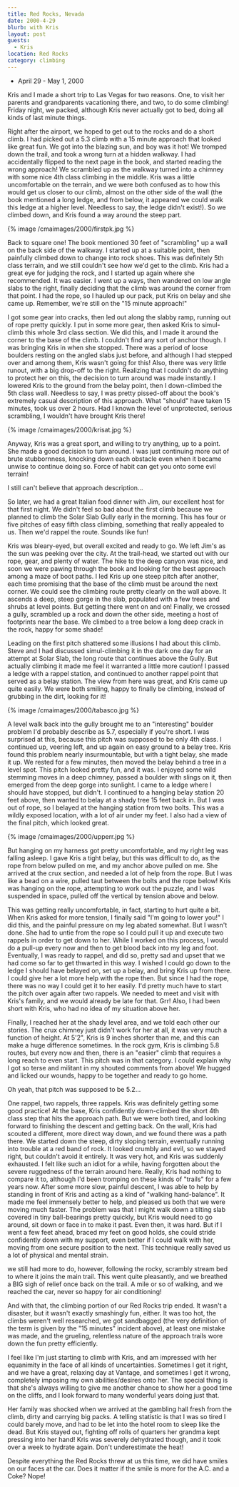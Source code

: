 ```yaml
---
title: Red Rocks, Nevada
date: 2000-4-29
blurb: with Kris
layout: post
guests:
  - Kris
location: Red Rocks
category: climbing
---
```


* April 29 - May 1, 2000

Kris and I made a short trip to Las Vegas for two reasons. One, to
visit her parents and grandparents vacationing there, and two, to do
some climbing! Friday night, we packed, although Kris never actually
got to bed, doing all kinds of last minute things.



Right after the airport, we hoped to get out to the rocks and do a
short climb. I had picked out a 5.3 climb with a 15 minute approach
that looked like great fun. We got into the blazing sun, and boy was
it hot! We tromped down the trail, and took a wrong turn at a hidden
walkway. I had accidentally flipped to the next page in the book, and
started reading the wrong approach! We scrambled up as the walkway
turned into a chimney with some nice 4th class climbing in the
middle. Kris was a little uncomfortable on the terrain, and we were
both confused as to how this would get us closer to our climb, almost
on the other side of the wall (the book mentioned a long ledge, and
from below, it appeared we could walk this ledge at a higher
level. Needless to say, the ledge didn't exist!). So we climbed down,
and Kris found a way around the steep part.


{% image /cmaimages/2000/firstpk.jpg %}

Back to square one! The book mentioned 30 feet of "scrambling" up a
wall on the back side of the walkway.  I started up at a suitable
point, then painfully climbed down to change into rock shoes. This was
definitely 5th class terrain, and we still couldn't see how we'd get
to the climb. Kris had a great eye for judging the rock, and I started
up again where she recommended. It was easier. I went up a ways, then
wandered on low angle slabs to the right, finally deciding that the
climb was around the corner from that point.  I had the rope, so I
hauled up our pack, put Kris on belay and she came up. Remember, we're
still on the "15 minute approach!"



I got some gear into cracks, then led out along the slabby ramp,
running out of rope pretty quickly. I put in some more gear, then
asked Kris to simul-climb this whole 3rd class section. We did this,
and I made it around the corner to the base of the climb. I couldn't
find any sort of anchor though. I was bringing Kris in when she
stopped. There was a period of loose boulders resting on the angled
slabs just before, and although I had stepped over and among them,
Kris wasn't going for this! Also, there was very little runout, with a
big drop-off to the right. Realizing that I couldn't do anything to
protect her on this, the decision to turn around was made instantly. I
lowered Kris to the ground from the belay point, then I down-climbed
the 5th class wall. Needless to say, I was pretty pissed-off about the
book's extremely casual description of this approach. What "should"
have taken 15 minutes, took us over 2 hours. Had I known the level of
unprotected, serious scrambling, I wouldn't have brought Kris there!


{% image /cmaimages/2000/krisat.jpg %}

Anyway, Kris was a great sport, and willing to try anything, up to a
point. She made a good decision to turn around. I was just continuing
more out of brute stubbornness, knocking down each obstacle even when
it became unwise to continue doing so. Force of habit can get you onto
some evil terrain!



I still can't believe that approach description...



So later, we had a great Italian food dinner with Jim, our excellent
host for that first night. We didn't feel so bad about the first climb
because we planned to climb the Solar Slab Gully early in the morning.
This has four or five pitches of easy fifth class climbing, something
that really appealed to us. Then we'd rappel the route. Sounds like
fun!



Kris was bleary-eyed, but overall excited and ready to go. We left
Jim's as the sun was peeking over the city.  At the trail-head, we
started out with our rope, gear, and plenty of water. The hike to the
deep canyon was nice, and soon we were pawing through the book and
looking for the best approach among a maze of boot paths. I led Kris
up one steep pitch after another, each time promising that the base of
the climb must be around the next corner. We could see the climbing
route pretty clearly on the wall above.  It ascends a deep, steep
gorge in the slab, populated with a few trees and shrubs at level
points.  But getting there went on and on! Finally, we crossed a
gully, scrambled up a rock and down the other side, meeting a host of
footprints near the base. We climbed to a tree below a long deep crack
in the rock, happy for some shade!


Leading on the first pitch shattered some illusions I had about this
climb. Steve and I had discussed simul-climbing it in the dark one day
for an attempt at Solar Slab, the long route that continues above the
Gully.  But actually climbing it made me feel it warranted a little
more caution! I passed a ledge with a rappel station, and continued to
another rappel point that served as a belay station. The view from
here was great, and Kris came up quite easily. We were both smiling,
happy to finally be climbing, instead of grubbing in the dirt, looking
for it!


{% image /cmaimages/2000/tabasco.jpg %}

A level walk back into the gully brought me to an "interesting"
boulder problem I'd probably describe as 5.7, especially if you're
short. I was surprised at this, because this pitch was supposed to be
only 4th class.  I continued up, veering left, and up again on easy
ground to a belay tree. Kris found this problem nearly insurmountable,
but with a tight belay, she made it up. We rested for a few minutes,
then moved the belay behind a tree in a level spot. This pitch looked
pretty fun, and it was. I enjoyed some wild stemming moves in a deep
chimney, passed a boulder with slings on it, then emerged from the
deep gorge into sunlight. I came to a ledge where I should have
stopped, but didn't. I continued to a hanging belay station 20 feet
above, then wanted to belay at a shady tree 15 feet back in. But I was
out of rope, so I belayed at the hanging station from two bolts. This
was a wildly exposed location, with a lot of air under my feet. I also
had a view of the final pitch, which looked great.

{% image /cmaimages/2000/upperr.jpg %}


But hanging on my harness got pretty uncomfortable, and my right leg
was falling asleep. I gave Kris a tight belay, but this was difficult
to do, as the rope from below pulled on me, and my anchor above pulled
on me. She arrived at the crux section, and needed a lot of help from
the rope. But I was like a bead on a wire, pulled taut between the
bolts and the rope below! Kris was hanging on the rope, attempting to
work out the puzzle, and I was suspended in space, pulled off the
vertical by tension above and below.



This was getting really uncomfortable, in fact, starting to hurt quite
a bit. When Kris asked for more tension, I finally said "I'm going to
lower you!" I did this, and the painful pressure on my leg abated
somewhat. But I wasn't done. She had to untie from the rope so I could
pull it up and execute two rappels in order to get down to her. While
I worked on this process, I would do a pull-up every now and then to
get blood back into my leg and foot. Eventually, I was ready to
rappel, and did so, pretty sad and upset that we had come so far to
get thwarted in this way. I wished I could go down to the ledge I
should have belayed on, set up a belay, and bring Kris up from
there. I could give her a lot more help with the rope then. But since
I had the rope, there was no way I could get it to her easily.  I'd
pretty much have to start the pitch over again after two rappels. We
needed to meet and visit with Kris's family, and we would already be
late for that. Grr! Also, I had been short with Kris, who had no idea
of my situation above her.



Finally, I reached her at the shady level area, and we told each other
our stories. The crux chimney just didn't work for her at all, it was
very much a function of height. At 5'2", Kris is 9 inches shorter than
me, and this can make a huge difference sometimes. In the rock gym,
Kris is climbing 5.8 routes, but every now and then, there is an
"easier" climb that requires a long reach to even start. This pitch
was in that category. I could explain why I got so terse and militant
in my shouted comments from above!  We hugged and licked our wounds,
happy to be together and ready to go home.



Oh yeah, that pitch was supposed to be 5.2...



One rappel, two rappels, three rappels. Kris was definitely getting
some good practice! At the base, Kris confidently down-climbed the
short 4th class step that hits the approach path. But we were both
tired, and looking forward to finishing the descent and getting
back. On the wall, Kris had scouted a different, more direct way down,
and we found there was a path there. We started down the steep, dirty
sloping terrain, eventually running into trouble at a red band of
rock. It looked crumbly and evil, so we stayed right, but couldn't
avoid it entirely. It was very hot, and Kris was suddenly exhausted.
I felt like such an idiot for a while, having forgotten about the
severe ruggedness of the terrain around here. Really, Kris had nothing
to compare it to, although I'd been tromping on these kinds of
"trails" for a few years now. After some more slow, painful descent, I
was able to help by standing in front of Kris and acting as a kind of
"walking hand-balance". It made me feel immensely better to help, and
pleased us both that we were moving much faster. The problem was that
I might walk down a tilting slab covered in tiny ball-bearings pretty
quickly, but Kris would need to go around, sit down or face in to make
it past. Even then, it was hard. But if I went a few feet ahead,
braced my feet on good holds, she could stride confidently down with
my support, even better if I could walk with her, moving from one
secure position to the next. This technique really saved us a lot of
physical and mental strain.



we still had more to do, however, following the rocky, scrambly stream
bed to where it joins the main trail. This went quite pleasantly, and
we breathed a BIG sigh of relief once back on the trail. A mile or so
of walking, and we reached the car, never so happy for air
conditioning!



And with that, the climbing portion of our Red Rocks trip ended. It
wasn't a disaster, but it wasn't exactly smashingly fun, either. It
was too hot, the climbs weren't well researched, we got sandbagged
(the very definition of the term is given by the "15 minutes" incident
above), at least one mistake was made, and the grueling, relentless
nature of the approach trails wore down the fun pretty efficiently.



I feel like I'm just starting to climb with Kris, and am impressed
with her equanimity in the face of all kinds of
uncertainties. Sometimes I get it right, and we have a great, relaxing
day at Vantage, and sometimes I get it wrong, completely imposing my
own abilities/desires onto her. The special thing is that she's always
willing to give me another chance to show her a good time on the
cliffs, and I look forward to many wonderful years doing just that.



Her family was shocked when we arrived at the gambling hall fresh from
the climb, dirty and carrying big packs.  A telling statistic is that
I was so tired I could barely move, and had to be let into the hotel
room to sleep like the dead. But Kris stayed out, fighting off rolls
of quarters her grandma kept pressing into her hand! Kris was severely
dehydrated though, and it took over a week to hydrate again. Don't
underestimate the heat!



Despite everything the Red Rocks threw at us this time, we did have
smiles on our faces at the car. Does it matter if the smile is more
for the A.C. and a Coke? Nope!





